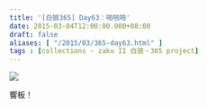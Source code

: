 ```yaml
---
title: '[白狼365] Day63：啪啪啪'
date: 2015-03-04T12:00:00.000+08:00
draft: false
aliases: [ "/2015/03/365-day63.html" ]
tags : [collections - zaku II 白狼・365 project]
---
```


[![](https://farm9.staticflickr.com/8564/15538833724_381430d844_z.jpg)](https://farm9.staticflickr.com/8564/15538833724_381430d844_z.jpg)

響板！